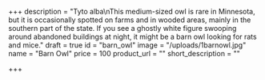 +++
description = "Tyto alba\nThis medium-sized owl is rare in Minnesota, but it is occasionally spotted on farms and in wooded areas, mainly in the southern part of the state. If you see a ghostly white figure swooping around abandoned buildings at night, it might be a barn owl looking for rats and mice."
draft = true
id = "barn_owl"
image = "/uploads/1barnowl.jpg"
name = "Barn Owl"
price = 100
product_url = ""
short_description = ""

+++
